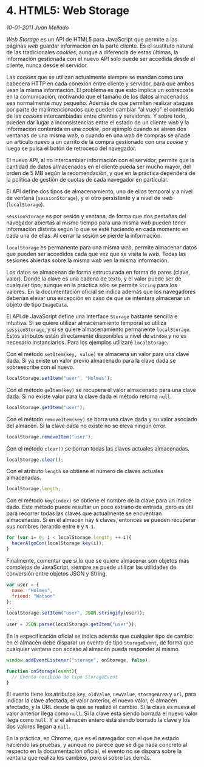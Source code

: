 # 4. HTML5: Web Storage

_10-01-2011_ _Juan Mellado_

_Web Storage_ es un API de HTML5 para JavaScript que permite a las páginas _web_ guardar información en la parte cliente. Es el sustituto natural de las tradicionales _cookies_, aunque a diferencia de estas últimas, la información gestionada con el nuevo API sólo puede ser accedida desde el cliente, nunca desde el servidor.

Las _cookies_ que se utilizan actualmente siempre se mandan como una cabecera HTTP en cada conexión entre cliente y servidor, para que ambos vean la misma información. El problema es que esto implica un sobrecoste en la comunicación, motivando que el tamaño de los datos almacenados sea normalmente muy pequeño. Además de que permiten realizar ataques por parte de malintencionados que pueden cambiar "al vuelo" el contenido de las _cookies_ intercambiadas entre clientes y servidores. Y sobre todo, pueden dar lugar a inconsistencias entre el estado de un cliente _web_ y la información contenida en una _cookie_, por ejemplo cuando se abren dos ventanas de una misma _web_, o cuando en una _web_ de compras se añade un artículo nuevo a un carrito de la compra gestionado con una _cookie_ y luego se pulsa el botón de retroceso del navegador.

El nuevo API, al no intercambiar información con el servidor, permite que la cantidad de datos almacenados en el cliente pueda ser mucho mayor, del orden de 5 MB según la recomendación, y que en la práctica dependerá de la política de gestión de cuotas de cada navegador en particular.

El API define dos tipos de almacenamiento, uno de ellos temporal y a nivel de ventana (```sessionStorage```), y el otro persistente y a nivel de _web_ (```localStorage```).

```sessionStorage``` es por sesión y ventana, de forma que dos pestañas del navegador abiertas al mismo tiempo para una misma _web_ pueden tener información distinta según lo que se esté haciendo en cada momento en cada una de ellas. Al cerrar la sesión se pierde la información.

```localStorage``` es permanente para una misma _web_, permite almacenar datos que pueden ser accedidos cada que vez que se visita la _web_. Todas las sesiones abiertas sobre la misma _web_ ven la misma información.

Los datos se almacenan de forma estructurada en forma de pares (clave, valor). Donde la clave es una cadena de texto, y el valor puede ser de cualquier tipo, aunque en la práctica sólo se permite ```String``` para los valores. En la documentación oficial se indica además que los navegadores deberían elevar una excepción en caso de que se intentara almacenar un objeto de tipo ```ImageData```.

El API de JavaScript define una interface ```Storage``` bastante sencilla e intuitiva. Si se quiere utilizar almacenamiento temporal se utiliza ```sessionStorage```, y si se quiere almacenamiento permanente ```localStorage```. Estos atributos están directamente disponibles a nivel de ```window``` y no es necesario instanciarlos. Para los ejemplos utilizaré ```localStorage```.

Con el método ```setItem(key, value)``` se almacena un valor para una clave dada. Si ya existe un valor previo almacenado para la clave dada se sobreescribe con el nuevo.

```javascript
localStorage.setItem("user", "Holmes");
```

Con el método ```geItem(key)``` se recupera el valor almacenado para una clave dada. Si no existe valor para la clave dada el método retorna ```null```.

```javascript
localStorage.getItem("user");
```

Con el método ```removeItem(key)``` se borra una clave dada y su valor asociado del almacén. Si la clave dada no existe no se eleva ningún error.

```javascript
localStorage.removeItem("user");
```

Con el método ```clear()``` se borran todas las claves actuales almacenadas.

```javascript
localStorage.clear();
```

Con el atributo ```length``` se obtiene el número de claves actuales almacenadas.

```javascript
localStorage.length;
```

Con el método ```key(index)``` se obtiene el nombre de la clave para un índice dado. Este método puede resultar un poco extraño de entrada, pero es útil para recorrer todas las claves que actualmente se encuentran almacenadas. Si en el almacén hay ```N``` claves, entonces se pueden recuperar sus nombres iterando entre ```0``` y ```N-1```.

```javascript
for (var i= 0; i < localStorage.length; ++ i){
  hacerAlgoCon(localStorage.key(i));
}
```

Finalmente, comentar que si lo que se quiere almacenar son objetos más complejos de JavaScript, siempre se puede utilizar las utilidades de conversión entre objetos JSON y String.

```javascript
var user = {
  name: "Holmes",
  friend: "Watson"
};
...
localStorage.setItem("user", JSON.stringify(user));
...
user = JSON.parse(localStorage.getItem("user"));
```

En la especificación oficial se indica además que cualquier tipo de cambio en el almacén debe disparar un evento de tipo ```StorageEvent```, de forma que cualquier ventana con acceso al almacén pueda responder al mismo.

```javascript
window.addEventListener("storage", onStorage, false);

function onStorage(event){
  // Evento recibido de tipo StorageEvent
}
```

El evento tiene los atributos ```key```, ```oldValue```, ```newValue```, ```storageArea``` y ```url```, para indicar la clave afectada, el valor anterior, el nuevo valor, el almacén afectado, y la URL desde la que se realizó el cambio. Si la clave es nueva el valor anterior llega como ```null```. Si la clave está siendo borrada el nuevo valor llega como ```null```. Y si el almacén entero está siendo borrado la clave y los dos valores llegan a ```null```.

En la práctica, en Chrome, que es el navegador con el que he estado haciendo las pruebas, y aunque no parece que se diga nada concreto al respecto en la documentación oficial, el evento no se dispara sobre la ventana que realiza los cambios, pero si sobre las demás.
